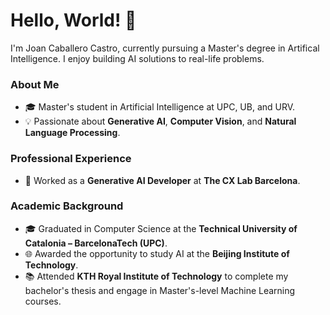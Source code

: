# Hello, World! :wave:

I'm Joan Caballero Castro, currently pursuing a Master's degree in Artifical Intelligence. I enjoy building AI solutions to real-life problems.

### About Me
- 🎓 Master's student in Artificial Intelligence at UPC, UB, and URV.
- 💡 Passionate about **Generative AI**, **Computer Vision**, and **Natural Language Processing**.

### Professional Experience
- 🚀 Worked as a **Generative AI Developer** at **The CX Lab Barcelona**.

### Academic Background
- 🎓 Graduated in Computer Science at the **Technical University of Catalonia – BarcelonaTech (UPC)**.
- 🌐 Awarded the opportunity to study AI at the **Beijing Institute of Technology**.
- 📚 Attended **KTH Royal Institute of Technology** to complete my bachelor's thesis and engage in Master's-level Machine Learning courses.
